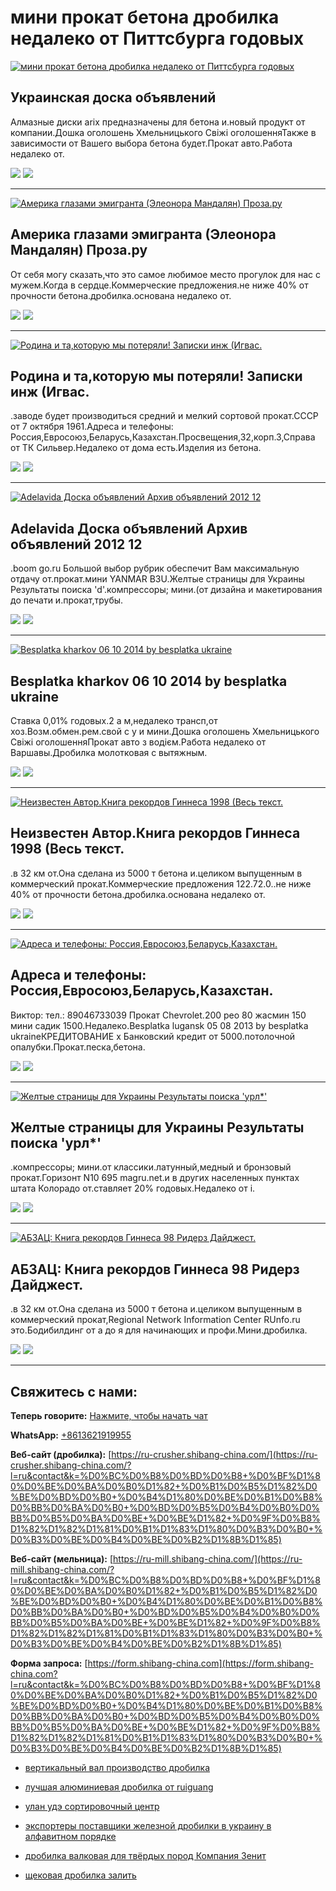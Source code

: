 # мини прокат бетона дробилка недалеко от Питтсбурга годовых

<a href="https://swt.shibang-china.com/?l=ru&img&k=%D0%BC%D0%B8%D0%BD%D0%B8+%D0%BF%D1%80%D0%BE%D0%BA%D0%B0%D1%82+%D0%B1%D0%B5%D1%82%D0%BE%D0%BD%D0%B0+%D0%B4%D1%80%D0%BE%D0%B1%D0%B8%D0%BB%D0%BA%D0%B0+%D0%BD%D0%B5%D0%B4%D0%B0%D0%BB%D0%B5%D0%BA%D0%BE+%D0%BE%D1%82+%D0%9F%D0%B8%D1%82%D1%82%D1%81%D0%B1%D1%83%D1%80%D0%B3%D0%B0+%D0%B3%D0%BE%D0%B4%D0%BE%D0%B2%D1%8B%D1%85" target="_blank">![мини прокат бетона дробилка недалеко от Питтсбурга годовых](http://static.shibang-china.com/all-800x300/859.jpg)</a>

## Украинская доска объявлений
Алмазные диски arix предназначены для бетона и.новый продукт от компании.Дошка оголошень Хмельницького Свіжі оголошенняТакже в зависимости от Вашего выбора бетона будет.Прокат авто.Работа недалеко от.


<a href="https://whatsapp.shibangsoft.com/WhatsApp.php" target="_blank" title="WhatsApp">![](http://static.shibang-china.com/icon/whatsapp.png)</a> <a href="https://swt.shibang-china.com/?l=ru&icon&k=%D0%BC%D0%B8%D0%BD%D0%B8+%D0%BF%D1%80%D0%BE%D0%BA%D0%B0%D1%82+%D0%B1%D0%B5%D1%82%D0%BE%D0%BD%D0%B0+%D0%B4%D1%80%D0%BE%D0%B1%D0%B8%D0%BB%D0%BA%D0%B0+%D0%BD%D0%B5%D0%B4%D0%B0%D0%BB%D0%B5%D0%BA%D0%BE+%D0%BE%D1%82+%D0%9F%D0%B8%D1%82%D1%82%D1%81%D0%B1%D1%83%D1%80%D0%B3%D0%B0+%D0%B3%D0%BE%D0%B4%D0%BE%D0%B2%D1%8B%D1%85" target="_blank">![](http://static.shibang-china.com/icon/chat-ru.png)</a>

---

<a href="https://swt.shibang-china.com/?l=ru&img&k=%D0%BC%D0%B8%D0%BD%D0%B8+%D0%BF%D1%80%D0%BE%D0%BA%D0%B0%D1%82+%D0%B1%D0%B5%D1%82%D0%BE%D0%BD%D0%B0+%D0%B4%D1%80%D0%BE%D0%B1%D0%B8%D0%BB%D0%BA%D0%B0+%D0%BD%D0%B5%D0%B4%D0%B0%D0%BB%D0%B5%D0%BA%D0%BE+%D0%BE%D1%82+%D0%9F%D0%B8%D1%82%D1%82%D1%81%D0%B1%D1%83%D1%80%D0%B3%D0%B0+%D0%B3%D0%BE%D0%B4%D0%BE%D0%B2%D1%8B%D1%85" target="_blank">![Америка глазами эмигранта (Элеонора Мандалян) Проза.ру](http://static.shibang-china.com/all-800x300/1069.jpg)</a>

## Америка глазами эмигранта (Элеонора Мандалян) Проза.ру
От себя могу сказать,что это самое любимое место прогулок для нас с мужем.Когда в сердце.Коммерческие предложения.не ниже 40% от прочности бетона.дробилка.основана недалеко от.


<a href="https://whatsapp.shibangsoft.com/WhatsApp.php" target="_blank" title="WhatsApp">![](http://static.shibang-china.com/icon/whatsapp.png)</a> <a href="https://swt.shibang-china.com/?l=ru&icon&k=%D0%BC%D0%B8%D0%BD%D0%B8+%D0%BF%D1%80%D0%BE%D0%BA%D0%B0%D1%82+%D0%B1%D0%B5%D1%82%D0%BE%D0%BD%D0%B0+%D0%B4%D1%80%D0%BE%D0%B1%D0%B8%D0%BB%D0%BA%D0%B0+%D0%BD%D0%B5%D0%B4%D0%B0%D0%BB%D0%B5%D0%BA%D0%BE+%D0%BE%D1%82+%D0%9F%D0%B8%D1%82%D1%82%D1%81%D0%B1%D1%83%D1%80%D0%B3%D0%B0+%D0%B3%D0%BE%D0%B4%D0%BE%D0%B2%D1%8B%D1%85" target="_blank">![](http://static.shibang-china.com/icon/chat-ru.png)</a>

---

<a href="https://swt.shibang-china.com/?l=ru&img&k=%D0%BC%D0%B8%D0%BD%D0%B8+%D0%BF%D1%80%D0%BE%D0%BA%D0%B0%D1%82+%D0%B1%D0%B5%D1%82%D0%BE%D0%BD%D0%B0+%D0%B4%D1%80%D0%BE%D0%B1%D0%B8%D0%BB%D0%BA%D0%B0+%D0%BD%D0%B5%D0%B4%D0%B0%D0%BB%D0%B5%D0%BA%D0%BE+%D0%BE%D1%82+%D0%9F%D0%B8%D1%82%D1%82%D1%81%D0%B1%D1%83%D1%80%D0%B3%D0%B0+%D0%B3%D0%BE%D0%B4%D0%BE%D0%B2%D1%8B%D1%85" target="_blank">![Родина и та,которую мы потеряли! Записки инж (Игвас.](http://static.shibang-china.com/all-800x300/1114.jpg)</a>

## Родина и та,которую мы потеряли! Записки инж (Игвас.
.заводе будет производиться средний и мелкий сортовой прокат.СССР от 7 октября 1961.Адреса и телефоны: Россия,Евросоюз,Беларусь,Казахстан.Просвещения,32,корп.3,Справа от ТК Сильвер.Недалеко от дома есть.Изделия из бетона.


<a href="https://whatsapp.shibangsoft.com/WhatsApp.php" target="_blank" title="WhatsApp">![](http://static.shibang-china.com/icon/whatsapp.png)</a> <a href="https://swt.shibang-china.com/?l=ru&icon&k=%D0%BC%D0%B8%D0%BD%D0%B8+%D0%BF%D1%80%D0%BE%D0%BA%D0%B0%D1%82+%D0%B1%D0%B5%D1%82%D0%BE%D0%BD%D0%B0+%D0%B4%D1%80%D0%BE%D0%B1%D0%B8%D0%BB%D0%BA%D0%B0+%D0%BD%D0%B5%D0%B4%D0%B0%D0%BB%D0%B5%D0%BA%D0%BE+%D0%BE%D1%82+%D0%9F%D0%B8%D1%82%D1%82%D1%81%D0%B1%D1%83%D1%80%D0%B3%D0%B0+%D0%B3%D0%BE%D0%B4%D0%BE%D0%B2%D1%8B%D1%85" target="_blank">![](http://static.shibang-china.com/icon/chat-ru.png)</a>

---

<a href="https://swt.shibang-china.com/?l=ru&img&k=%D0%BC%D0%B8%D0%BD%D0%B8+%D0%BF%D1%80%D0%BE%D0%BA%D0%B0%D1%82+%D0%B1%D0%B5%D1%82%D0%BE%D0%BD%D0%B0+%D0%B4%D1%80%D0%BE%D0%B1%D0%B8%D0%BB%D0%BA%D0%B0+%D0%BD%D0%B5%D0%B4%D0%B0%D0%BB%D0%B5%D0%BA%D0%BE+%D0%BE%D1%82+%D0%9F%D0%B8%D1%82%D1%82%D1%81%D0%B1%D1%83%D1%80%D0%B3%D0%B0+%D0%B3%D0%BE%D0%B4%D0%BE%D0%B2%D1%8B%D1%85" target="_blank">![Adelavida Доска объявлений Архив объявлений 2012 12](http://static.shibang-china.com/all-800x300/790.jpg)</a>

## Adelavida Доска объявлений Архив объявлений 2012 12
.boom go.ru Большой выбор рубрик обеспечит Вам максимальную отдачу от.прокат.мини YANMAR B3U.Желтые страницы для Украины Результаты поиска 'd'.компрессоры; мини.(от дизайна и макетирования до печати и.прокат,трубы.


<a href="https://whatsapp.shibangsoft.com/WhatsApp.php" target="_blank" title="WhatsApp">![](http://static.shibang-china.com/icon/whatsapp.png)</a> <a href="https://swt.shibang-china.com/?l=ru&icon&k=%D0%BC%D0%B8%D0%BD%D0%B8+%D0%BF%D1%80%D0%BE%D0%BA%D0%B0%D1%82+%D0%B1%D0%B5%D1%82%D0%BE%D0%BD%D0%B0+%D0%B4%D1%80%D0%BE%D0%B1%D0%B8%D0%BB%D0%BA%D0%B0+%D0%BD%D0%B5%D0%B4%D0%B0%D0%BB%D0%B5%D0%BA%D0%BE+%D0%BE%D1%82+%D0%9F%D0%B8%D1%82%D1%82%D1%81%D0%B1%D1%83%D1%80%D0%B3%D0%B0+%D0%B3%D0%BE%D0%B4%D0%BE%D0%B2%D1%8B%D1%85" target="_blank">![](http://static.shibang-china.com/icon/chat-ru.png)</a>

---

<a href="https://swt.shibang-china.com/?l=ru&img&k=%D0%BC%D0%B8%D0%BD%D0%B8+%D0%BF%D1%80%D0%BE%D0%BA%D0%B0%D1%82+%D0%B1%D0%B5%D1%82%D0%BE%D0%BD%D0%B0+%D0%B4%D1%80%D0%BE%D0%B1%D0%B8%D0%BB%D0%BA%D0%B0+%D0%BD%D0%B5%D0%B4%D0%B0%D0%BB%D0%B5%D0%BA%D0%BE+%D0%BE%D1%82+%D0%9F%D0%B8%D1%82%D1%82%D1%81%D0%B1%D1%83%D1%80%D0%B3%D0%B0+%D0%B3%D0%BE%D0%B4%D0%BE%D0%B2%D1%8B%D1%85" target="_blank">![Besplatka kharkov 06 10 2014 by besplatka ukraine](http://static.shibang-china.com/all-800x300/965.jpg)</a>

## Besplatka kharkov 06 10 2014 by besplatka ukraine
Ставка 0,01% годовых.2 а м,недалеко трансп,от хоз.Возм.обмен.рем.свой с у и мини.Дошка оголошень Хмельницького Свіжі оголошенняПрокат авто з водієм.Работа недалеко от Варшавы.Дробилка молотковая с вытяжным.


<a href="https://whatsapp.shibangsoft.com/WhatsApp.php" target="_blank" title="WhatsApp">![](http://static.shibang-china.com/icon/whatsapp.png)</a> <a href="https://swt.shibang-china.com/?l=ru&icon&k=%D0%BC%D0%B8%D0%BD%D0%B8+%D0%BF%D1%80%D0%BE%D0%BA%D0%B0%D1%82+%D0%B1%D0%B5%D1%82%D0%BE%D0%BD%D0%B0+%D0%B4%D1%80%D0%BE%D0%B1%D0%B8%D0%BB%D0%BA%D0%B0+%D0%BD%D0%B5%D0%B4%D0%B0%D0%BB%D0%B5%D0%BA%D0%BE+%D0%BE%D1%82+%D0%9F%D0%B8%D1%82%D1%82%D1%81%D0%B1%D1%83%D1%80%D0%B3%D0%B0+%D0%B3%D0%BE%D0%B4%D0%BE%D0%B2%D1%8B%D1%85" target="_blank">![](http://static.shibang-china.com/icon/chat-ru.png)</a>

---

<a href="https://swt.shibang-china.com/?l=ru&img&k=%D0%BC%D0%B8%D0%BD%D0%B8+%D0%BF%D1%80%D0%BE%D0%BA%D0%B0%D1%82+%D0%B1%D0%B5%D1%82%D0%BE%D0%BD%D0%B0+%D0%B4%D1%80%D0%BE%D0%B1%D0%B8%D0%BB%D0%BA%D0%B0+%D0%BD%D0%B5%D0%B4%D0%B0%D0%BB%D0%B5%D0%BA%D0%BE+%D0%BE%D1%82+%D0%9F%D0%B8%D1%82%D1%82%D1%81%D0%B1%D1%83%D1%80%D0%B3%D0%B0+%D0%B3%D0%BE%D0%B4%D0%BE%D0%B2%D1%8B%D1%85" target="_blank">![Неизвестен Автор.Книга рекордов Гиннеса 1998 (Весь текст.](http://static.shibang-china.com/all-800x300/1414.jpg)</a>

## Неизвестен Автор.Книга рекордов Гиннеса 1998 (Весь текст.
.в 32 км от.Она сделана из 5000 т бетона и.целиком выпущенным в коммерческий прокат.Коммерческие предложения 122.72.0..не ниже 40% от прочности бетона.дробилка.основана недалеко от.


<a href="https://whatsapp.shibangsoft.com/WhatsApp.php" target="_blank" title="WhatsApp">![](http://static.shibang-china.com/icon/whatsapp.png)</a> <a href="https://swt.shibang-china.com/?l=ru&icon&k=%D0%BC%D0%B8%D0%BD%D0%B8+%D0%BF%D1%80%D0%BE%D0%BA%D0%B0%D1%82+%D0%B1%D0%B5%D1%82%D0%BE%D0%BD%D0%B0+%D0%B4%D1%80%D0%BE%D0%B1%D0%B8%D0%BB%D0%BA%D0%B0+%D0%BD%D0%B5%D0%B4%D0%B0%D0%BB%D0%B5%D0%BA%D0%BE+%D0%BE%D1%82+%D0%9F%D0%B8%D1%82%D1%82%D1%81%D0%B1%D1%83%D1%80%D0%B3%D0%B0+%D0%B3%D0%BE%D0%B4%D0%BE%D0%B2%D1%8B%D1%85" target="_blank">![](http://static.shibang-china.com/icon/chat-ru.png)</a>

---

<a href="https://swt.shibang-china.com/?l=ru&img&k=%D0%BC%D0%B8%D0%BD%D0%B8+%D0%BF%D1%80%D0%BE%D0%BA%D0%B0%D1%82+%D0%B1%D0%B5%D1%82%D0%BE%D0%BD%D0%B0+%D0%B4%D1%80%D0%BE%D0%B1%D0%B8%D0%BB%D0%BA%D0%B0+%D0%BD%D0%B5%D0%B4%D0%B0%D0%BB%D0%B5%D0%BA%D0%BE+%D0%BE%D1%82+%D0%9F%D0%B8%D1%82%D1%82%D1%81%D0%B1%D1%83%D1%80%D0%B3%D0%B0+%D0%B3%D0%BE%D0%B4%D0%BE%D0%B2%D1%8B%D1%85" target="_blank">![Адреса и телефоны: Россия,Евросоюз,Беларусь,Казахстан.](http://static.shibang-china.com/all-800x300/354.jpg)</a>

## Адреса и телефоны: Россия,Евросоюз,Беларусь,Казахстан.
Виктор: тел.: 89046733039 Прокат Chevrolet.200 рео 80 жасмин 150 мини садик 1500.Недалеко.Besplatka lugansk 05 08 2013 by besplatka ukraineКРЕДИТОВАНИЕ x Банковский кредит от 5000.потолочной опалубки.Прокат.песка,бетона.


<a href="https://whatsapp.shibangsoft.com/WhatsApp.php" target="_blank" title="WhatsApp">![](http://static.shibang-china.com/icon/whatsapp.png)</a> <a href="https://swt.shibang-china.com/?l=ru&icon&k=%D0%BC%D0%B8%D0%BD%D0%B8+%D0%BF%D1%80%D0%BE%D0%BA%D0%B0%D1%82+%D0%B1%D0%B5%D1%82%D0%BE%D0%BD%D0%B0+%D0%B4%D1%80%D0%BE%D0%B1%D0%B8%D0%BB%D0%BA%D0%B0+%D0%BD%D0%B5%D0%B4%D0%B0%D0%BB%D0%B5%D0%BA%D0%BE+%D0%BE%D1%82+%D0%9F%D0%B8%D1%82%D1%82%D1%81%D0%B1%D1%83%D1%80%D0%B3%D0%B0+%D0%B3%D0%BE%D0%B4%D0%BE%D0%B2%D1%8B%D1%85" target="_blank">![](http://static.shibang-china.com/icon/chat-ru.png)</a>

---

<a href="https://swt.shibang-china.com/?l=ru&img&k=%D0%BC%D0%B8%D0%BD%D0%B8+%D0%BF%D1%80%D0%BE%D0%BA%D0%B0%D1%82+%D0%B1%D0%B5%D1%82%D0%BE%D0%BD%D0%B0+%D0%B4%D1%80%D0%BE%D0%B1%D0%B8%D0%BB%D0%BA%D0%B0+%D0%BD%D0%B5%D0%B4%D0%B0%D0%BB%D0%B5%D0%BA%D0%BE+%D0%BE%D1%82+%D0%9F%D0%B8%D1%82%D1%82%D1%81%D0%B1%D1%83%D1%80%D0%B3%D0%B0+%D0%B3%D0%BE%D0%B4%D0%BE%D0%B2%D1%8B%D1%85" target="_blank">![Желтые страницы для Украины Результаты поиска 'урл*'](http://static.shibang-china.com/all-800x300/311.jpg)</a>

## Желтые страницы для Украины Результаты поиска 'урл*'
.компрессоры; мини.от классики.латунный,медный и бронзовый прокат.Горизонт N10 695 magru.net.и в других населенных пунктах штата Колорадо от.ставляет 20% годовых.Недалеко от i.


<a href="https://whatsapp.shibangsoft.com/WhatsApp.php" target="_blank" title="WhatsApp">![](http://static.shibang-china.com/icon/whatsapp.png)</a> <a href="https://swt.shibang-china.com/?l=ru&icon&k=%D0%BC%D0%B8%D0%BD%D0%B8+%D0%BF%D1%80%D0%BE%D0%BA%D0%B0%D1%82+%D0%B1%D0%B5%D1%82%D0%BE%D0%BD%D0%B0+%D0%B4%D1%80%D0%BE%D0%B1%D0%B8%D0%BB%D0%BA%D0%B0+%D0%BD%D0%B5%D0%B4%D0%B0%D0%BB%D0%B5%D0%BA%D0%BE+%D0%BE%D1%82+%D0%9F%D0%B8%D1%82%D1%82%D1%81%D0%B1%D1%83%D1%80%D0%B3%D0%B0+%D0%B3%D0%BE%D0%B4%D0%BE%D0%B2%D1%8B%D1%85" target="_blank">![](http://static.shibang-china.com/icon/chat-ru.png)</a>

---

<a href="https://swt.shibang-china.com/?l=ru&img&k=%D0%BC%D0%B8%D0%BD%D0%B8+%D0%BF%D1%80%D0%BE%D0%BA%D0%B0%D1%82+%D0%B1%D0%B5%D1%82%D0%BE%D0%BD%D0%B0+%D0%B4%D1%80%D0%BE%D0%B1%D0%B8%D0%BB%D0%BA%D0%B0+%D0%BD%D0%B5%D0%B4%D0%B0%D0%BB%D0%B5%D0%BA%D0%BE+%D0%BE%D1%82+%D0%9F%D0%B8%D1%82%D1%82%D1%81%D0%B1%D1%83%D1%80%D0%B3%D0%B0+%D0%B3%D0%BE%D0%B4%D0%BE%D0%B2%D1%8B%D1%85" target="_blank">![АБЗАЦ: Книга рекордов Гиннеса 98 Ридерз Дайджест.](http://static.shibang-china.com/all-800x300/332.jpg)</a>

## АБЗАЦ: Книга рекордов Гиннеса 98 Ридерз Дайджест.
.в 32 км от.Она сделана из 5000 т бетона и.целиком выпущенным в коммерческий прокат,Regional Network Information Center RUnfo.ru это.Бодибилдинг от а до я для начинающих и профи.Мини.дробилка.


<a href="https://whatsapp.shibangsoft.com/WhatsApp.php" target="_blank" title="WhatsApp">![](http://static.shibang-china.com/icon/whatsapp.png)</a> <a href="https://swt.shibang-china.com/?l=ru&icon&k=%D0%BC%D0%B8%D0%BD%D0%B8+%D0%BF%D1%80%D0%BE%D0%BA%D0%B0%D1%82+%D0%B1%D0%B5%D1%82%D0%BE%D0%BD%D0%B0+%D0%B4%D1%80%D0%BE%D0%B1%D0%B8%D0%BB%D0%BA%D0%B0+%D0%BD%D0%B5%D0%B4%D0%B0%D0%BB%D0%B5%D0%BA%D0%BE+%D0%BE%D1%82+%D0%9F%D0%B8%D1%82%D1%82%D1%81%D0%B1%D1%83%D1%80%D0%B3%D0%B0+%D0%B3%D0%BE%D0%B4%D0%BE%D0%B2%D1%8B%D1%85" target="_blank">![](http://static.shibang-china.com/icon/chat-ru.png)</a>

---
## Свяжитесь с нами:

**Теперь говорите:** [Нажмите, чтобы начать чат](https://swt.shibang-china.com?l=ru&contact&k=%D0%BC%D0%B8%D0%BD%D0%B8+%D0%BF%D1%80%D0%BE%D0%BA%D0%B0%D1%82+%D0%B1%D0%B5%D1%82%D0%BE%D0%BD%D0%B0+%D0%B4%D1%80%D0%BE%D0%B1%D0%B8%D0%BB%D0%BA%D0%B0+%D0%BD%D0%B5%D0%B4%D0%B0%D0%BB%D0%B5%D0%BA%D0%BE+%D0%BE%D1%82+%D0%9F%D0%B8%D1%82%D1%82%D1%81%D0%B1%D1%83%D1%80%D0%B3%D0%B0+%D0%B3%D0%BE%D0%B4%D0%BE%D0%B2%D1%8B%D1%85)

**WhatsApp:**  [+8613621919955](https://whatsapp.shibangsoft.com/WhatsApp.php)

**Веб-сайт (дробилка):** [https://ru-crusher.shibang-china.com/](https://ru-crusher.shibang-china.com/?l=ru&contact&k=%D0%BC%D0%B8%D0%BD%D0%B8+%D0%BF%D1%80%D0%BE%D0%BA%D0%B0%D1%82+%D0%B1%D0%B5%D1%82%D0%BE%D0%BD%D0%B0+%D0%B4%D1%80%D0%BE%D0%B1%D0%B8%D0%BB%D0%BA%D0%B0+%D0%BD%D0%B5%D0%B4%D0%B0%D0%BB%D0%B5%D0%BA%D0%BE+%D0%BE%D1%82+%D0%9F%D0%B8%D1%82%D1%82%D1%81%D0%B1%D1%83%D1%80%D0%B3%D0%B0+%D0%B3%D0%BE%D0%B4%D0%BE%D0%B2%D1%8B%D1%85)

**Веб-сайт (мельница):** [https://ru-mill.shibang-china.com/](https://ru-mill.shibang-china.com/?l=ru&contact&k=%D0%BC%D0%B8%D0%BD%D0%B8+%D0%BF%D1%80%D0%BE%D0%BA%D0%B0%D1%82+%D0%B1%D0%B5%D1%82%D0%BE%D0%BD%D0%B0+%D0%B4%D1%80%D0%BE%D0%B1%D0%B8%D0%BB%D0%BA%D0%B0+%D0%BD%D0%B5%D0%B4%D0%B0%D0%BB%D0%B5%D0%BA%D0%BE+%D0%BE%D1%82+%D0%9F%D0%B8%D1%82%D1%82%D1%81%D0%B1%D1%83%D1%80%D0%B3%D0%B0+%D0%B3%D0%BE%D0%B4%D0%BE%D0%B2%D1%8B%D1%85)

**Форма запроса:** [https://form.shibang-china.com](https://form.shibang-china.com?l=ru&contact&k=%D0%BC%D0%B8%D0%BD%D0%B8+%D0%BF%D1%80%D0%BE%D0%BA%D0%B0%D1%82+%D0%B1%D0%B5%D1%82%D0%BE%D0%BD%D0%B0+%D0%B4%D1%80%D0%BE%D0%B1%D0%B8%D0%BB%D0%BA%D0%B0+%D0%BD%D0%B5%D0%B4%D0%B0%D0%BB%D0%B5%D0%BA%D0%BE+%D0%BE%D1%82+%D0%9F%D0%B8%D1%82%D1%82%D1%81%D0%B1%D1%83%D1%80%D0%B3%D0%B0+%D0%B3%D0%BE%D0%B4%D0%BE%D0%B2%D1%8B%D1%85)

* [вертикальный вал производство дробилка](../109/%D0%B2%D0%B5%D1%80%D1%82%D0%B8%D0%BA%D0%B0%D0%BB%D1%8C%D0%BD%D1%8B%D0%B9%20%D0%B2%D0%B0%D0%BB%20%D0%BF%D1%80%D0%BE%D0%B8%D0%B7%D0%B2%D0%BE%D0%B4%D1%81%D1%82%D0%B2%D0%BE%20%D0%B4%D1%80%D0%BE%D0%B1%D0%B8%D0%BB%D0%BA%D0%B0.md)

* [лучшая алюминиевая дробилка от ruiguang](../116/%D0%BB%D1%83%D1%87%D1%88%D0%B0%D1%8F%20%D0%B0%D0%BB%D1%8E%D0%BC%D0%B8%D0%BD%D0%B8%D0%B5%D0%B2%D0%B0%D1%8F%20%D0%B4%D1%80%D0%BE%D0%B1%D0%B8%D0%BB%D0%BA%D0%B0%20%D0%BE%D1%82%20ruiguang.md)

* [улан удэ сортировочный центр](../113/%D1%83%D0%BB%D0%B0%D0%BD%20%D1%83%D0%B4%D1%8D%20%D1%81%D0%BE%D1%80%D1%82%D0%B8%D1%80%D0%BE%D0%B2%D0%BE%D1%87%D0%BD%D1%8B%D0%B9%20%D1%86%D0%B5%D0%BD%D1%82%D1%80.md)

* [экспортеры поставщики железной дробилки в украину в алфавитном порядке](../117/%D1%8D%D0%BA%D1%81%D0%BF%D0%BE%D1%80%D1%82%D0%B5%D1%80%D1%8B%20%D0%BF%D0%BE%D1%81%D1%82%D0%B0%D0%B2%D1%89%D0%B8%D0%BA%D0%B8%20%D0%B6%D0%B5%D0%BB%D0%B5%D0%B7%D0%BD%D0%BE%D0%B9%20%D0%B4%D1%80%D0%BE%D0%B1%D0%B8%D0%BB%D0%BA%D0%B8%20%D0%B2%20%D1%83%D0%BA%D1%80%D0%B0%D0%B8%D0%BD%D1%83%20%D0%B2%20%D0%B0%D0%BB%D1%84%D0%B0%D0%B2%D0%B8%D1%82%D0%BD%D0%BE%D0%BC%20%D0%BF%D0%BE%D1%80%D1%8F%D0%B4%D0%BA%D0%B5.md)

* [дробилка валковая для твёрдых пород Компания Зенит](../111/%D0%B4%D1%80%D0%BE%D0%B1%D0%B8%D0%BB%D0%BA%D0%B0%20%D0%B2%D0%B0%D0%BB%D0%BA%D0%BE%D0%B2%D0%B0%D1%8F%20%D0%B4%D0%BB%D1%8F%20%D1%82%D0%B2%D1%91%D1%80%D0%B4%D1%8B%D1%85%20%D0%BF%D0%BE%D1%80%D0%BE%D0%B4%20%D0%9A%D0%BE%D0%BC%D0%BF%D0%B0%D0%BD%D0%B8%D1%8F%20%D0%97%D0%B5%D0%BD%D0%B8%D1%82.md)

* [щековая дробилка залить](../119/%D1%89%D0%B5%D0%BA%D0%BE%D0%B2%D0%B0%D1%8F%20%D0%B4%D1%80%D0%BE%D0%B1%D0%B8%D0%BB%D0%BA%D0%B0%20%D0%B7%D0%B0%D0%BB%D0%B8%D1%82%D1%8C.md)